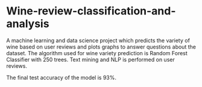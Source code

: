 # Wine-review-classification-and-analysis
A machine learning and data science project which predicts the variety of wine based on user reviews and plots graphs to answer questions about the dataset.
The algorithm used for wine variety prediction is Random Forest Classifier with 250 trees. Text mining and NLP is performed on user reviews.

The final test accuracy of the model is 93%.

